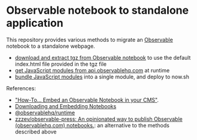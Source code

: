 # Observable notebook to standalone application

This repository provides various methods to migrate an
[Observable](https://observablehq.com/) notebook to a standalone webpage.

- [download and extract tgz from Observable notebook](./1_default_index/README.md)
  to use the default index.html file provided in the tgz file
- [get JavaScript modules from api.observablehq.com](./2_request_observable/README.md)
  at runtime
- [bundle JavaScript modules](./3_bundle_js_module_and_deploy) into a single
  module, and deploy to now.sh

References:

- ["How-To… Embed an Observable Notebook in your CMS"](https://visionscarto.net/observable-jekyll/).
- [Downloading and Embedding Notebooks](https://observablehq.com/@observablehq/downloading-and-embedding-notebooks)
- [@observablehq/runtime](https://github.com/observablehq/runtime/blob/master/README.md)
- [zzzev/observable-press: An opinionated way to publish Observable (observablehq.com) notebooks.](https://github.com/zzzev/observable-press):
  an alternative to the methods described above
